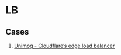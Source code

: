 # LB

## Cases
1. [Unimog - Cloudflare’s edge load balancer](https://blog.cloudflare.com/unimog-cloudflares-edge-load-balancer/?a)
